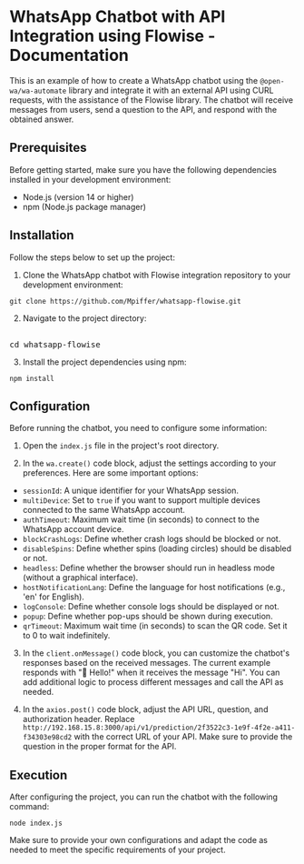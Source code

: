 <html>
<body>
<div><h1>WhatsApp Chatbot with API Integration using Flowise - Documentation</h1></div>
<div><p>This is an example of how to create a WhatsApp chatbot using the <code>@open-wa/wa-automate</code> library and integrate it with an external API using CURL requests, with the assistance of the Flowise library. The chatbot will receive messages from users, send a question to the API, and respond with the obtained answer.</p></div>
<div><h2>Prerequisites</h2></div>
<div><p>Before getting started, make sure you have the following dependencies installed in your development environment:</p></div>
<div><ul><li>Node.js (version 14 or higher)</li><li>npm (Node.js package manager)</li></ul></div>
<div><h2>Installation</h2></div>
<div><p>Follow the steps below to set up the project:</p></div>
<div><ol><li>Clone the WhatsApp chatbot with Flowise integration repository to your development environment:</li></ol></div>
<div><pre><div class="bg-black rounded-md mb-4"><div class="flex items-center relative text-gray-200 bg-gray-800 px-4 py-2 text-xs font-sans justify-between rounded-t-md"><code class="!whitespace-pre hljs language-bash">git <span class="hljs-built_in">clone</span> https://github.com/Mpiffer/whatsapp-flowise.git
</code></div></div></pre></div>
<div><ol start="2"><li>Navigate to the project directory:</li></ol></div>
<div><pre><div class="bg-black rounded-md mb-4"><div class="flex items-center relative text-gray-200 bg-gray-800 px-4 py-2 text-xs font-sans justify-between rounded-t-md">
<span class="hljs-built_in">cd</span> whatsapp-flowise
</code></div></div></pre></div>
<div><ol start="3"><li>Install the project dependencies using npm:</li></ol></div>
<div><pre><div class="bg-black rounded-md mb-4"><div class="flex items-center relative text-gray-200 bg-gray-800 px-4 py-2 text-xs font-sans justify-between rounded-t-md"><code class="!whitespace-pre hljs language-bash">npm install
</code></div></div></pre></div>
<div><h2>Configuration</h2></div>
<div><p>Before running the chatbot, you need to configure some information:</p></div>
<div><ol><li><p>Open the <code>index.js</code> file in the project's root directory.</p></li><li><p>In the <code>wa.create()</code> code block, adjust the settings according to your preferences. Here are some important options:</p></li></ol></div>
<div><ul><li><code>sessionId</code>: A unique identifier for your WhatsApp session.</li><li><code>multiDevice</code>: Set to <code>true</code> if you want to support multiple devices connected to the same WhatsApp account.</li><li><code>authTimeout</code>: Maximum wait time (in seconds) to connect to the WhatsApp account device.</li><li><code>blockCrashLogs</code>: Define whether crash logs should be blocked or not.</li><li><code>disableSpins</code>: Define whether spins (loading circles) should be disabled or not.</li><li><code>headless</code>: Define whether the browser should run in headless mode (without a graphical interface).</li><li><code>hostNotificationLang</code>: Define the language for host notifications (e.g., 'en' for English).</li><li><code>logConsole</code>: Define whether console logs should be displayed or not.</li><li><code>popup</code>: Define whether pop-ups should be shown during execution.</li><li><code>qrTimeout</code>: Maximum wait time (in seconds) to scan the QR code. Set it to 0 to wait indefinitely.</li></ul></div>
<div><ol start="3"><li><p>In the <code>client.onMessage()</code> code block, you can customize the chatbot's responses based on the received messages. The current example responds with "👋 Hello!" when it receives the message "Hi". You can add additional logic to process different messages and call the API as needed.</p></li><li><p>In the <code>axios.post()</code> code block, adjust the API URL, question, and authorization header. Replace <code>http://192.168.15.8:3000/api/v1/prediction/2f3522c3-1e9f-4f2e-a411-f34303e98cd2</code> with the correct URL of your API. Make sure to provide the question in the proper format for the API.</p></li></ol></div>
<div><h2>Execution</h2></div>
<div><p>After configuring the project, you can run the chatbot with the following command:</p></div>
<div><pre><div class="bg-black rounded-md mb-4"><div class="flex items-center relative text-gray-200 bg-gray-800 px-4 py-2 text-xs font-sans justify-between rounded-t-md"><code class="!whitespace-pre hljs language-bash">node index.js
</code></div></div></pre></div>
<div><p>Make sure to provide your own configurations and adapt the code as needed to meet the specific requirements of your project.</p></div>
</body>
</html>
